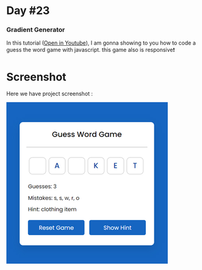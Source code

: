 # Day #23

### Gradient Generator
In this tutorial ([Open in Youtube](https://youtu.be/9uEaNSiXJeQ)),  I am gonna showing to you how to code a guess the word game with javascript. this game also is responsive❗️

# Screenshot
Here we have project screenshot :

![screenshot](screenshot.jpg)